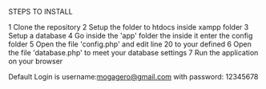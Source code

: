 STEPS TO INSTALL


1  Clone the repository
2  Setup the folder to htdocs inside xampp folder
3  Setup a database 
4  Go inside the 'app' folder the inside it enter the config folder
5  Open the file 'config.php' and edit line 20 to your defined
6  Open the file  'database.php' to meet your database settings
7  Run the application on your browser


  Default Login is username:mogagero@gmail.com with password: 12345678
